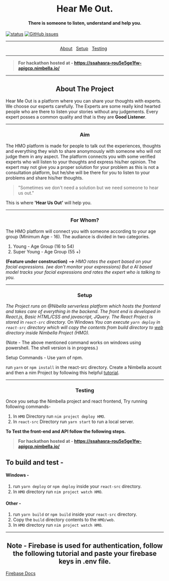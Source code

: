 <h1 align="center">Hear Me Out.</h1>
<h4 align="center"><b>There is someone to listen, understand and help you.</b></h4>

[![status](https://img.shields.io/badge/status-pre--alpha-red.svg)](https://github.com/TheShubham99/HearMeOut)
[![GitHub issues](https://img.shields.io/github/issues/MovingBlocks/AdventureSite.svg)](https://github.com/TheShubham99/HearMeOut/issues/)

---

<p align="center">
<a href="#about">About</a>&nbsp;&nbsp;
<a href="#setup">Setup</a>&nbsp;&nbsp;
<a href="#testing">Testing</a>&nbsp;&nbsp;

</p>

---

> **For hackathon hosted at - https://ssahasra-rou5e5ge1fw-apigcp.nimbella.io/**

---

<h2 align="center" id="about">About The Project</h2>

Hear Me Out is a platform where you can share your thoughts with experts. We choose our experts carefully. The Experts are some really kind hearted people who are there to listen your stories without any judgements. Every expert posses a common quality and that is they are **Good Listener**.

---

<h3 align="center" >Aim</h3>

The HMO platform is made for people to talk out the experiences, thoughts and everything they wish to share anonymously with someone who will not judge them in any aspect. The platform connects you with some verified experts who will listen to your thoughts and express his/her opinion. The expert may not give you a proper solution for your problem as this is not a consultation platform, but he/she will be there for you to listen to your problems and share his/her thoughts.

> "Sometimes we don't need a solution but we need someone to hear us out."

This is where **'Hear Us Out'** will help you.

---

<h3 align="center" >For Whom?</h3>

The HMO platform will connect you with someone according to your age group (Minimum Age - 16). The audiance is divided in two categories.

1. Young - Age Group (16 to 54)
2. Super Young - Age Group (55 +)

**(Feature under construction) -->**
_HMO rates the expert based on your facial expressions. (we don't monitor your expressions) But a AI based model tracks your facial expressions and rates the expert who is talking to you._

---

<h3 align="center" id="setup">Setup</h3>

_The Project runs on @Nibella serverless platform which hosts the frontend and takes care of everything in the backend._
_The front end is developed in React.js, Basic HTML/CSS and javascript, JQuery._
_The React Project is stored in `react-src` directory._
On Windows
_You can execute `yarn deploy` in `react-src` directory which will copy the contents from build directory to [web](https://github.com/TheShubham99/HearMeOut/tree/main/HMO/web) directory inside Nimbella Project (HMO)._

(Note - The above mentioned command works on windows using powershell.
The shell version is in progress.)

Setup Commands -
Use yarn of npm.

run `yarn` or `npm install` in the react-src directory.
Create a Nimbella acount and then a nim Project by following this helpful [tutorial](https://apigcp.nimbella.io/downloads/nim/nim.html).

---

<h3 align="center" id="testing">Testing</h3>

Once you setup the Nimbella project and react frontend, Try running following commands-

1. In `HMO` Directory run `nim project deploy HMO`.
2. In `react-src` Directory run `yarn start` to run a local server.

**To Test the front-end and API follow the following steps.**

> **For hackathon hosted at - https://ssahasra-rou5e5ge1fw-apigcp.nimbella.io/**

## To build and test -

<h4>Windows -</h4>

1. run `yarn deploy` or `npm deploy` inside your `react-src` directory.
2. In `HMO` directory run `nim project watch HMO`.

<h4>Other -</h4>

1. run `yarn build` or `npm build` inside your `react-src` directory.
2. Copy the `build` directory contents to the `HMO/web`.
3. In `HMO` directory run `nim project watch HMO`.

---

<h2 align="center">Note - <b>Firebase is used for authentication, follow the following tutorial and paste your firebase keys in .env file.</b></h2>

[Firebase Docs]("https://firebase.google.com/docs/auth/web/start")
